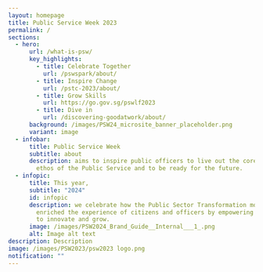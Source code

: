 ```yaml
---
layout: homepage
title: Public Service Week 2023
permalink: /
sections:
  - hero:
      url: /what-is-psw/
      key_highlights:
        - title: Celebrate Together
          url: /pswspark/about/
        - title: Inspire Change
          url: /pstc-2023/about/
        - title: Grow Skills
          url: https://go.gov.sg/pswlf2023
        - title: Dive in
          url: /discovering-goodatwork/about/
      background: /images/PSW24_microsite_banner_placeholder.png
      variant: image
  - infobar:
      title: Public Service Week
      subtitle: about
      description: aims to inspire public officers to live out the core values and
        ethos of the Public Service and to be ready for the future.
  - infopic:
      title: This year,
      subtitle: "2024"
      id: infopic
      description: we celebrate how the Public Sector Transformation movement has
        enriched the experience of citizens and officers by empowering officers
        to innovate and grow.
      image: /images/PSW2024_Brand_Guide__Internal___1_.png
      alt: Image alt text
description: Description
image: /images/PSW2023/psw2023 logo.png
notification: ""
---
```

